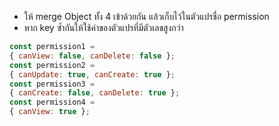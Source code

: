 - ให้ merge Object ทั้ง 4 เข้าด้วยกัน แล้วเก็บไว้ในตัวแปรชื่อ permission 
- หาก key ซ้ำกันให้ใช้ค่าของตัวแปรที่มีตัวเลขสูงกว่า

```js
const permission1 = 
{ canView: false, canDelete: false };
const permission2 = 
{ canUpdate: true, canCreate: true };
const permission3 = 
{ canCreate: false, canDelete: true };
const permission4 = 
{ canView: true };

```